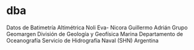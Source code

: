# dba
Datos de Batimetría Altimétrica
Noli Eva- Nicora Guillermo Adrián
Grupo Geomargen
División de Geología y Geofísica Marina
Departamento de Oceanografía
Servicio de Hidrografía Naval (SHN)
Argentina
